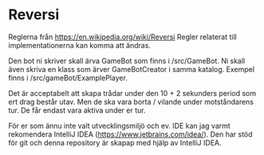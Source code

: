 # Reversi

Reglerna från https://en.wikipedia.org/wiki/Reversi
Regler relaterat till implementationerna kan komma att ändras.

Den bot ni skriver skall ärva GameBot som finns i /src/GameBot. Ni skall även skriva en klass som ärver GameBotCreator i samma katalog. Exempel finns i /src/gameBot/ExamplePlayer.

Det är acceptabelt att skapa trådar under den 10 + 2 sekunders period som ert drag består utav. Men de ska vara borta / vilande under motståndarens tur. De får endast vara aktiva under er tur. 

För er som ännu inte valt utvecklingsmiljö och ev. IDE kan jag varmt rekomendera IntelliJ IDEA (https://www.jetbrains.com/idea/). Den har stöd för git och denna repository är skapap med hjälp av IntelliJ IDEA.
